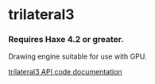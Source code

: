 # trilateral3 
### Requires Haxe 4.2 or greater.

Drawing engine suitable for use with GPU.

[trilateral3 API code documentation](https://nanjizal.github.io/trilateral3/pages/)

